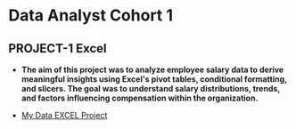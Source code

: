 <h1>Data Analyst Cohort 1 </h1>
<h2>PROJECT-1 Excel </h2>

- <b>The aim of this project was to analyze employee salary data to derive meaningful insights using Excel's pivot tables, conditional formatting, and slicers. The goal was to understand salary distributions, trends, and factors influencing compensation within the organization. 
</b>
  
- [My Data EXCEL Project](https://github.com/sukumar8455/Project_1/tree/main)
